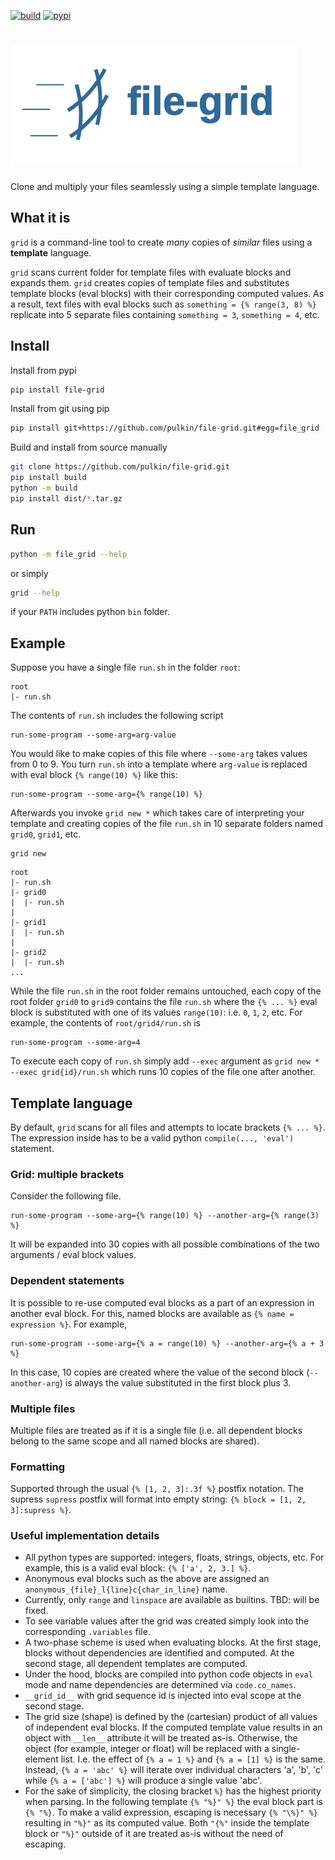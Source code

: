 [![build](https://github.com/pulkin/file-grid/actions/workflows/test.yml/badge.svg)](https://github.com/pulkin/file-grid/actions)
[![pypi](https://img.shields.io/pypi/v/file-grid)](https://pypi.org/project/file-grid/)

# ![icon](resources/icon-full.svg)

Clone and multiply your files seamlessly using a simple template language.

What it is
----------

`grid` is a command-line tool to create *many* copies of *similar* files
using a **template** language.

`grid` scans current folder for template files with evaluate blocks and
expands them.
`grid` creates copies of template files and substitutes template blocks
(eval blocks) with their corresponding computed values.
As a result, text files with eval blocks such as
`something = {% range(3, 8) %}` replicate into 5 separate files containing
`something = 3`, `something = 4`, etc.

Install
-------

Install from pypi

```bash
pip install file-grid
```

Install from git using pip

```bash
pip install git+https://github.com/pulkin/file-grid.git#egg=file_grid
```

Build and install from source manually

```bash
git clone https://github.com/pulkin/file-grid.git
pip install build
python -m build
pip install dist/*.tar.gz
```

Run
---

```bash
python -m file_grid --help
```

or simply

```bash
grid --help
```

if your `PATH` includes python `bin` folder.

Example
-------

Suppose you have a single file `run.sh` in the folder `root`:

```
root
|- run.sh
```

The contents of `run.sh` includes the following script

```
run-some-program --some-arg=arg-value
```

You would like to make copies of this file where `--some-arg`
takes values from 0 to 9.
You turn `run.sh` into a template where `arg-value` is replaced with
eval block `{% range(10) %}` like this:

```
run-some-program --some-arg={% range(10) %}
```

Afterwards you invoke `grid new *` which takes care of interpreting
your template and creating copies of the file `run.sh` in 10 separate
folders named `grid0`, `grid1`, etc.

```
grid new
```

```
root
|- run.sh
|- grid0
|  |- run.sh
|
|- grid1
|  |- run.sh
|
|- grid2
|  |- run.sh
...
```

While the file `run.sh` in the root folder remains untouched, each copy
of the root folder `grid0` to `grid9` contains the file `run.sh` where
the `{% ... %}` eval block is substituted with one of its values `range(10)`:
i.e. `0`, `1`, `2`, etc.
For example, the contents of `root/grid4/run.sh` is

```
run-some-program --some-arg=4
```

To execute each copy of `run.sh` simply add `--exec` argument as
`grid new * --exec grid{id}/run.sh`
which runs 10 copies of the file one after another.

Template language
-----------------

By default, `grid` scans for all files and attempts to locate brackets
`{% ... %}`.
The expression inside has to be a valid python `compile(..., 'eval')`
statement.

### Grid: multiple brackets

Consider the following file.

```
run-some-program --some-arg={% range(10) %} --another-arg={% range(3) %}
```

It will be expanded into 30 copies with all possible combinations of the
two arguments / eval block values.

### Dependent statements

It is possible to re-use computed eval blocks as a part of an expression
in another eval block.
For this, named blocks are available as `{% name = expression %}`.
For example,

```
run-some-program --some-arg={% a = range(10) %} --another-arg={% a + 3 %}
```

In this case, 10 copies are created where the value of the second block
(`--another-arg`) is always the value substituted in the first block plus 3.

### Multiple files

Multiple files are treated as if it is a single file (i.e. all dependent
blocks belong to the same scope and all named blocks are shared).

### Formatting

Supported through the usual `{% [1, 2, 3]:.3f %}` postfix notation.
The supress `supress` postfix will format into empty string:
`{% block = [1, 2, 3]:supress %}`.

### Useful implementation details

- All python types are supported: integers, floats, strings, objects, etc.
  For example, this is a valid eval block: `{% ['a', 2, 3.] %}`.
- Anonymous eval blocks such as the above are assigned an
  `anonymous_{file}_l{line}c{char_in_line}` name.
- Currently, only `range` and `linspace` are available as builtins.
  TBD: will be fixed.
- To see variable values after the grid was created simply look into
  the corresponding `.variables` file.
- A two-phase scheme is used when evaluating blocks.
  At the first stage, blocks without dependencies are identified and
  computed.
  At the second stage, all dependent templates are computed.
- Under the hood, blocks are compiled into python code objects in `eval`
  mode and name dependencies are determined via `code.co_names`.
- `__grid_id__` with grid sequence id is injected into eval scope
  at the second stage.
- The grid size (shape) is defined by the (cartesian) product of all
  values of independent eval blocks.
  If the computed template value results in an object with `__len__`
  attribute it will be treated as-is.
  Otherwise, the object (for example, integer or float) will be replaced
  with a single-element list. I.e. the effect of `{% a = 1 %}` and
  `{% a = [1] %}` is the same.
  Instead, `{% a = 'abc' %}` will iterate over individual characters 'a',
  'b', 'c' while `{% a = ['abc'] %}` will produce a single value 'abc'.
- For the sake of simplicity, the closing bracket `%}` has the highest
  priority when parsing.
  In the following template `{% "%}" %}` the eval block part is `{% "%}`.
  To make a valid expression, escaping is necessary `{% "\%}" %}` resulting
  in `"%}"` as its computed value.
  Both `"{%"` inside the template block or `"%}"` outside of it are treated
  as-is without the need of escaping.
